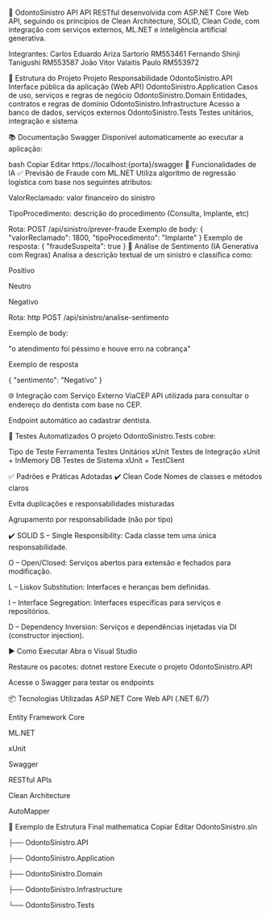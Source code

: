 🦷 OdontoSinistro API
API RESTful desenvolvida com ASP.NET Core Web API, seguindo os princípios de Clean Architecture, SOLID, Clean Code, com integração com serviços externos, ML.NET e inteligência artificial generativa.

Integrantes:
Carlos Eduardo Ariza Sartorio RM553461
Fernando Shinji Tanigushi RM553587
João Vitor Valaitis Paulo RM553972

🔧 Estrutura do Projeto
Projeto	Responsabilidade
OdontoSinistro.API	Interface pública da aplicação (Web API)
OdontoSinistro.Application	Casos de uso, serviços e regras de negócio
OdontoSinistro.Domain	Entidades, contratos e regras de domínio
OdontoSinistro.Infrastructure	Acesso a banco de dados, serviços externos
OdontoSinistro.Tests	Testes unitários, integração e sistema

📚 Documentação Swagger
Disponível automaticamente ao executar a aplicação:

bash
Copiar
Editar
https://localhost:{porta}/swagger
🧠 Funcionalidades de IA
✅ Previsão de Fraude com ML.NET
Utiliza algoritmo de regressão logística com base nos seguintes atributos:

ValorReclamado: valor financeiro do sinistro

TipoProcedimento: descrição do procedimento (Consulta, Implante, etc)

Rota:
POST /api/sinistro/prever-fraude
Exemplo de body:
{
  "valorReclamado": 1800,
  "tipoProcedimento": "Implante"
}
Exemplo de resposta:
{
  "fraudeSuspeita": true
}
💬 Análise de Sentimento (IA Generativa com Regras)
Analisa a descrição textual de um sinistro e classifica como:

Positivo

Neutro

Negativo

Rota:
http POST /api/sinistro/analise-sentimento

Exemplo de body:

"o atendimento foi péssimo e houve erro na cobrança"

Exemplo de resposta

{
  "sentimento": "Negativo"
}

🌐 Integração com Serviço Externo
ViaCEP API utilizada para consultar o endereço do dentista com base no CEP.

Endpoint automático ao cadastrar dentista.

🧪 Testes Automatizados
O projeto OdontoSinistro.Tests cobre:

Tipo de Teste	Ferramenta
Testes Unitários	xUnit
Testes de Integração	xUnit + InMemory DB
Testes de Sistema	xUnit + TestClient

✅ Padrões e Práticas Adotadas
✔️ Clean Code
Nomes de classes e métodos claros

Evita duplicações e responsabilidades misturadas

Agrupamento por responsabilidade (não por tipo)

✔️ SOLID
S – Single Responsibility: Cada classe tem uma única responsabilidade.

O – Open/Closed: Serviços abertos para extensão e fechados para modificação.

L – Liskov Substitution: Interfaces e heranças bem definidas.

I – Interface Segregation: Interfaces específicas para serviços e repositórios.

D – Dependency Inversion: Serviços e dependências injetadas via DI (constructor injection).

▶️ Como Executar
Abra o Visual Studio

Restaure os pacotes:
dotnet restore
Execute o projeto OdontoSinistro.API

Acesse o Swagger para testar os endpoints

📦 Tecnologias Utilizadas
ASP.NET Core Web API (.NET 6/7)

Entity Framework Core

ML.NET

xUnit

Swagger

RESTful APIs

Clean Architecture

AutoMapper

📁 Exemplo de Estrutura Final
mathematica
Copiar
Editar
OdontoSinistro.sln

├── OdontoSinistro.API

├── OdontoSinistro.Application

├── OdontoSinistro.Domain

├── OdontoSinistro.Infrastructure

└── OdontoSinistro.Tests
